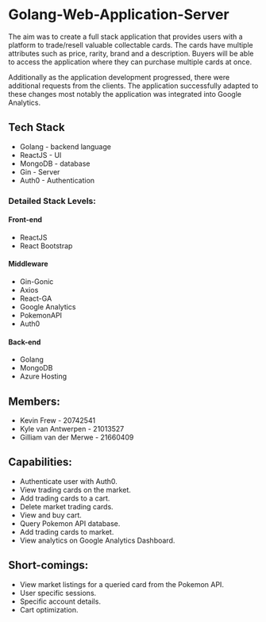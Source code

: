 # Golang-Web-Application-Server

The aim was to create a full stack application that provides users with a platform to trade/resell valuable collectable cards. 
The cards have multiple attributes such as price, rarity, brand and a description. 
Buyers will be able to access the application where they can purchase multiple cards at once. 

Additionally as the application development progressed, there were additional requests from the clients. The application successfully adapted to these changes most notably the application was integrated into Google Analytics. 


## Tech Stack
* Golang - backend language
* ReactJS - UI 
* MongoDB - database
* Gin - Server
* Auth0 - Authentication 

### Detailed Stack Levels:
#### Front-end
* ReactJS
* React Bootstrap
#### Middleware
* Gin-Gonic
* Axios
* React-GA
* Google Analytics
* PokemonAPI
* Auth0
#### Back-end
* Golang
* MongoDB
* Azure Hosting

## Members:
* Kevin Frew - 20742541
* Kyle van Antwerpen - 21013527
* Gilliam van der Merwe - 21660409

## Capabilities:
* Authenticate user with Auth0.
* View trading cards on the market.
* Add trading cards to a cart.
* Delete market trading cards.
* View and buy cart.
* Query Pokemon API database.
* Add trading cards to market.
* View analytics on Google Analytics Dashboard.

## Short-comings:
* View market listings for a queried card from the Pokemon API.
* User specific sessions.
* Specific account details.
* Cart optimization.

